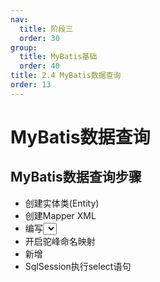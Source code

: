 ```yaml
---
nav:
  title: 阶段三
  order: 30
group:
  title: MyBatis基础
  order: 40
title: 2.4 MyBatis数据查询
order: 13
---
```


# MyBatis数据查询

## MyBatis数据查询步骤

- 创建实体类(Entity)
- 创建Mapper XML
- 编写<select> SQL 标签
- 开启驼峰命名映射
- 新增<mapper>
- SqlSession执行select语句